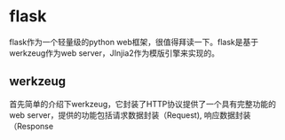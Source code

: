 # flask
flask作为一个轻量级的python web框架，很值得拜读一下。flask是基于werkzeug作为web server，JInjia2作为模版引擎来实现的。
## werkzeug
首先简单的介绍下werkzeug，它封装了HTTP协议提供了一个具有完整功能的web server，提供的功能包括请求数据封装（Request), 响应数据封装（Response
<!--stackedit_data:
eyJoaXN0b3J5IjpbNTk3OTA5NDgxLC0xNTA0NzY3NjE2XX0=
-->